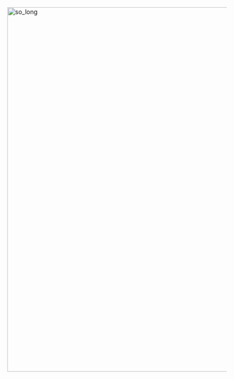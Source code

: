 <img width="834" alt="so_long" src="https://user-images.githubusercontent.com/123883959/228292102-d3fb9356-277c-48b9-9001-3910bde76963.png">
